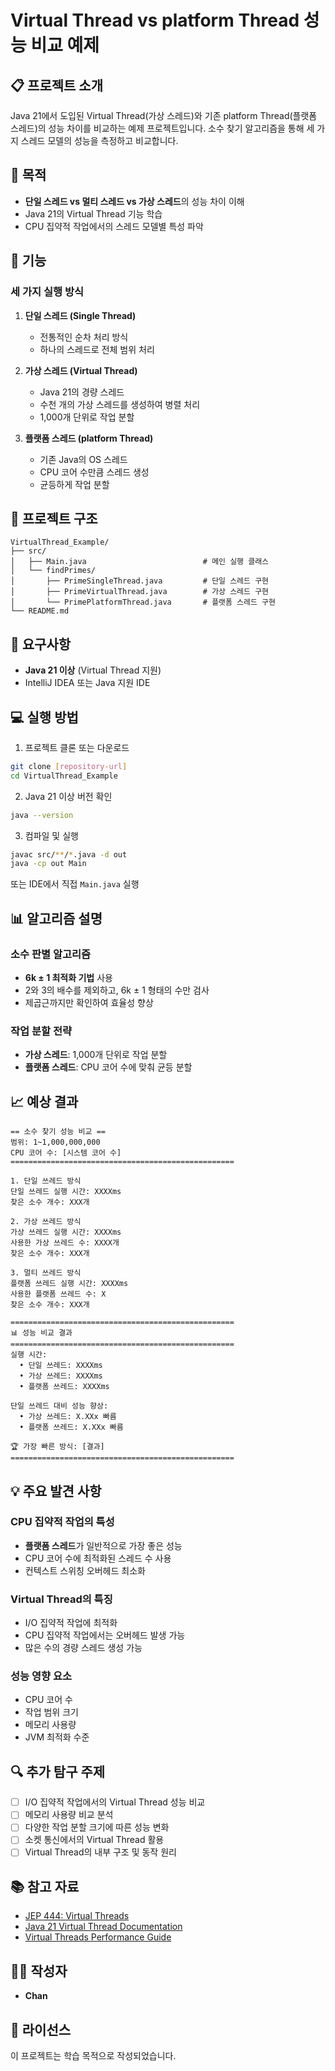 # Virtual Thread vs platform Thread 성능 비교 예제

## 📋 프로젝트 소개

Java 21에서 도입된 Virtual Thread(가상 스레드)와 기존 platform Thread(플랫폼 스레드)의 성능 차이를 비교하는 예제 프로젝트입니다. 소수 찾기 알고리즘을 통해 세 가지 스레드 모델의 성능을 측정하고 비교합니다.

## 🎯 목적

- **단일 스레드 vs 멀티 스레드 vs 가상 스레드**의 성능 차이 이해
- Java 21의 Virtual Thread 기능 학습
- CPU 집약적 작업에서의 스레드 모델별 특성 파악

## 🚀 기능

### 세 가지 실행 방식

1. **단일 스레드 (Single Thread)**
   - 전통적인 순차 처리 방식
   - 하나의 스레드로 전체 범위 처리

2. **가상 스레드 (Virtual Thread)**
   - Java 21의 경량 스레드
   - 수천 개의 가상 스레드를 생성하여 병렬 처리
   - 1,000개 단위로 작업 분할

3. **플랫폼 스레드 (platform Thread)**
   - 기존 Java의 OS 스레드
   - CPU 코어 수만큼 스레드 생성
   - 균등하게 작업 분할

## 📁 프로젝트 구조

```
VirtualThread_Example/
├── src/
│   ├── Main.java                          # 메인 실행 클래스
│   └── findPrimes/
│       ├── PrimeSingleThread.java         # 단일 스레드 구현
│       ├── PrimeVirtualThread.java        # 가상 스레드 구현
│       └── PrimePlatformThread.java       # 플랫폼 스레드 구현
└── README.md
```

## 🔧 요구사항

- **Java 21 이상** (Virtual Thread 지원)
- IntelliJ IDEA 또는 Java 지원 IDE

## 💻 실행 방법

1. 프로젝트 클론 또는 다운로드
```bash
git clone [repository-url]
cd VirtualThread_Example
```

2. Java 21 이상 버전 확인
```bash
java --version
```

3. 컴파일 및 실행
```bash
javac src/**/*.java -d out
java -cp out Main
```

또는 IDE에서 직접 `Main.java` 실행

## 📊 알고리즘 설명

### 소수 판별 알고리즘
- **6k ± 1 최적화 기법** 사용
- 2와 3의 배수를 제외하고, 6k ± 1 형태의 수만 검사
- 제곱근까지만 확인하여 효율성 향상

### 작업 분할 전략
- **가상 스레드**: 1,000개 단위로 작업 분할
- **플랫폼 스레드**: CPU 코어 수에 맞춰 균등 분할

## 📈 예상 결과

```
== 소수 찾기 성능 비교 ==
범위: 1~1,000,000,000
CPU 코어 수: [시스템 코어 수]
==================================================

1. 단일 쓰레드 방식
단일 쓰레드 실행 시간: XXXXms
찾은 소수 개수: XXX개

2. 가상 쓰레드 방식
가상 쓰레드 실행 시간: XXXXms
사용한 가상 쓰레드 수: XXXX개
찾은 소수 개수: XXX개

3. 멀티 쓰레드 방식
플랫폼 쓰레드 실행 시간: XXXXms
사용한 플랫폼 쓰레드 수: X
찾은 소수 개수: XXX개

==================================================
📊 성능 비교 결과
==================================================
실행 시간:
  • 단일 쓰레드: XXXXms
  • 가상 쓰레드: XXXXms
  • 플랫폼 쓰레드: XXXXms

단일 쓰레드 대비 성능 향상:
  • 가상 쓰레드: X.XXx 빠름
  • 플랫폼 쓰레드: X.XXx 빠름

🏆 가장 빠른 방식: [결과]
==================================================
```

## 💡 주요 발견 사항

### CPU 집약적 작업의 특성
- **플랫폼 스레드**가 일반적으로 가장 좋은 성능
- CPU 코어 수에 최적화된 스레드 수 사용
- 컨텍스트 스위칭 오버헤드 최소화

### Virtual Thread의 특징
- I/O 집약적 작업에 최적화
- CPU 집약적 작업에서는 오버헤드 발생 가능
- 많은 수의 경량 스레드 생성 가능

### 성능 영향 요소
- CPU 코어 수
- 작업 범위 크기
- 메모리 사용량
- JVM 최적화 수준

## 🔍 추가 탐구 주제

- [ ] I/O 집약적 작업에서의 Virtual Thread 성능 비교
- [ ] 메모리 사용량 비교 분석
- [ ] 다양한 작업 분할 크기에 따른 성능 변화
- [ ] 소켓 통신에서의 Virtual Thread 활용
- [ ] Virtual Thread의 내부 구조 및 동작 원리

## 📚 참고 자료

- [JEP 444: Virtual Threads](https://openjdk.org/jeps/444)
- [Java 21 Virtual Thread Documentation](https://docs.oracle.com/en/java/javase/21/core/virtual-threads.html)
- [Virtual Threads Performance Guide](https://docs.oracle.com/en/java/javase/21/core/virtual-threads.html#GUID-DC4306FC-D6C1-4BCC-AECE-48C32C1A8DAA)

## 👨‍💻 작성자

- **Chan**

## 📄 라이선스

이 프로젝트는 학습 목적으로 작성되었습니다.